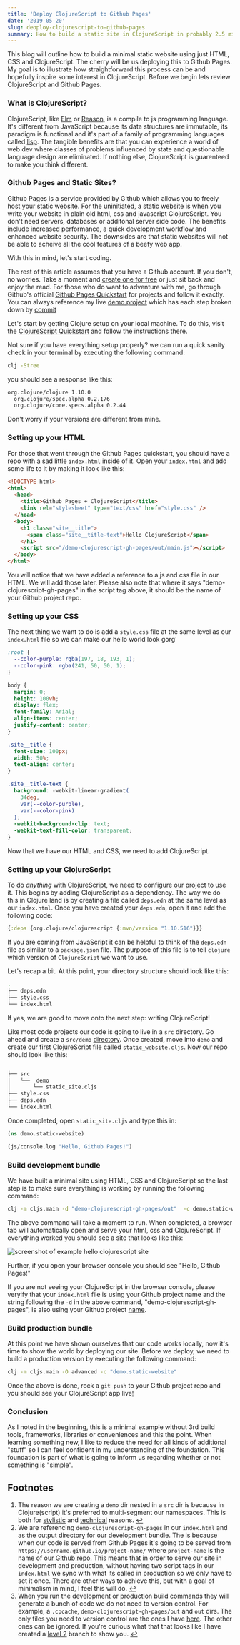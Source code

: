 ```yaml
---
title: 'Deploy ClojureScript to Github Pages'
date: '2019-05-20'
slug: deoploy-clojurescript-to-github-pages
summary: How to build a static site in ClojureScript in probably 2.5 minutes
---
```


This blog will outline how to build a minimal static website using just HTML, CSS and ClojureScript. The cherry will be us deploying this to Github Pages. My goal is to illustrate how straightforward this process can be and hopefully inspire some interest in ClojureScript. Before we begin lets review ClojureScript and Github Pages.

### What is ClojureScript?

ClojureScript, like [Elm](https://elm-lang.org) or [Reason](https://reasonml.github.io/), is a compile to js programming language. It's different from JavaScript because its data structures are immutable, its paradigm is functional and it's part of a family of programming languages called [lisp](<https://en.wikipedia.org/wiki/Lisp_(programming_language)>). The tangible benefits are that you can experience a world of web dev where classes of problems influenced by state and questionable language design are eliminated. If nothing else, ClojureScript is guarenteed to make you think different.

### Github Pages and Static Sites?

Github Pages is a service provided by Github which allows you to freely host your static website. For the uninitiated, a static website is when you write your website in plain old html, css and ~~javascript~~ ClojureScript. You don't need servers, databases or additonal server side code. The benefits include increased performance, a quick development workflow and enhanced website security. The downsides are that static websites will not be able to acheive all the cool features of a beefy web app.

With this in mind, let's start coding.

<aside class="blog-post__note">The rest of this article assumes that you have a Github account. If you don't, no worries. Take a moment and <a class="blog-post__link" href="https://help.github.com/en/articles/signing-up-for-a-new-github-account" target=" _blank" rel="noopener noreferrer">create one for free</a> or just sit back and enjoy the read. For those who do want to adventure with me, go through Github's official <a class="blog-post__link" href="https://pages.github.com/" target=" _blank" rel="noopener noreferrer">Github Pages Quickstart</a> for projects and follow it exactly.  You can always reference my live <a class="blog-post__link" href="https://github.com/tkjone/demo-clojurescript-gh-pages" target="_blank" rel="noopener noreferrer">demo project</a> which has each step broken down by
<a class="blog-post__link" href="https://github.com/tkjone/demo-clojurescript-gh-pages/commits/master" target="_blank" rel="noopener noreferrer">commit</a> </aside>

Let's start by getting Clojure setup on your local machine. To do this, visit the [ClojureScript Quickstart](https://clojurescript.org/guides/quick-start) and follow the instructions there.

Not sure if you have everything setup properly? we can run a quick sanity check in your terminal by executing the following command:

```bash
clj -Stree
```

you should see a response like this:

```bash
org.clojure/clojure 1.10.0
  org.clojure/spec.alpha 0.2.176
  org.clojure/core.specs.alpha 0.2.44
```

<aside class="article__note">Don't worry if your versions are different from mine.</aside>

### Setting up your HTML

For those that went through the Github Pages quickstart, you should have a repo with a sad little `index.html` inside of it. Open your `index.html` and add some life to it by making it look like this:

```html
<!DOCTYPE html>
<html>
  <head>
    <title>Github Pages + ClojureScript</title>
    <link rel="stylesheet" type="text/css" href="style.css" />
  </head>
  <body>
    <h1 class="site__title">
      <span class="site__title-text">Hello ClojureScript</span>
    </h1>
    <script src="/demo-clojurescript-gh-pages/out/main.js"></script>
  </body>
</html>
```

<aside class="blog-post__note">You will notice that we have added a reference to a js and css file in our HTML. We will add those later. Please also note that where it says "demo-clojurescript-gh-pages" in the script tag above, it should be the name of your Github project repo.</aside>

### Setting up your CSS

The next thing we want to do is add a `style.css` file at the same level as our `index.html` file so we can make our hello world look gorg'

```css
:root {
  --color-purple: rgba(197, 18, 193, 1);
  --color-pink: rgba(241, 50, 50, 1);
}

body {
  margin: 0;
  height: 100vh;
  display: flex;
  font-family: Arial;
  align-items: center;
  justify-content: center;
}

.site__title {
  font-size: 100px;
  width: 50%;
  text-align: center;
}

.site__title-text {
  background: -webkit-linear-gradient(
    34deg,
    var(--color-purple),
    var(--color-pink)
  );
  -webkit-background-clip: text;
  -webkit-text-fill-color: transparent;
}
```

Now that we have our HTML and CSS, we need to add ClojureScript.

### Setting up your ClojureScript

To do _anything_ with ClojureScript, we need to configure our project to use it. This begins by adding ClojureScript as a dependency. The way we do this in Clojure land is by creating a file called `deps.edn` at the same level as our `index.html`. Once you have created your `deps.edn`, open it and add the following code:

```clojure
{:deps {org.clojure/clojurescript {:mvn/version "1.10.516"}}}
```

<aside class="article__note">If you are coming from JavaScript it can be helpful to think of the <code class="gatsby-code-text">deps.edn</code> file as similar to a <code class="gatsby-code-text">package.json</code> file. The purpose of this file is to tell <code class="gatsby-code-text">clojure</code> which version of <code class="gatsby-code-text">ClojureScript</code> we want to use.</aside>

Let's recap a bit. At this point, your directory structure should look like this:

```bash
.
├── deps.edn
├── style.css
└── index.html
```

If yes, we are good to move onto the next step: writing ClojureScript!

Like most code projects our code is going to live in a `src` directory. Go ahead and create a `src/demo` <a href="#fn-src-dir" aria-describedby="footnote-label" id="fn-src-dir-ref">directory</a>. Once created, move into `demo` and create our first ClojureScript file called `static_website.cljs`. Now our repo should look like this:

```bash

├── src
│   └──  demo
│       └── static_site.cljs
├── style.css
├── deps.edn
└── index.html
```

Once completed, open `static_site.cljs` and type this in:

```clojure
(ns demo.static-website)

(js/console.log "Hello, Github Pages!")
```

### Build development bundle

We have built a minimal site using HTML, CSS and ClojureScript so the last step is to make sure everything is working by running the following command:

```bash
clj -m cljs.main -d "demo-clojurescript-gh-pages/out"  -c demo.static-website -r
```

The above command will take a moment to run. When completed, a browser tab will automatically open and serve your html, css and ClojureScript. If everything worked you should see a site that looks like this:

![screenshot of example hello clojurescript site](./images/000-image-hello-cljs-dev-example.png)

Further, if you open your browser console you should see "Hello, Github Pages!"

<aside class="blog-post__note">If you are not seeing your ClojureScript in the browser console, please veryify that your <code class="gatsby-code-text">index.html</code> file is using your Github project name and the string following the <code class="gatsby-code-text">-d</code> in the above command, "demo-clojurescript-gh-pages", is also using your Github project <a href="#fn-project-name" aria-describedby="footnote-label" id="fn-project-name-ref">name</a>.</aside>

### Build production bundle

At this point we have shown ourselves that our code works locally, now it's time to show the world by deploying our site. Before we deploy, we need to build a production version by executing the following command:

```bash
clj -m cljs.main -O advanced -c "demo.static-website"
```

Once the above is done, rock a `git push` to your Github project repo and you should see your ClojureScript app live<a href="#fn-versioned-dependencies" aria-describedby="footnote-label" id="fn-versioned-dependencies-ref">!</a>

### Conclusion

As I noted in the beginning, this is a minimal example without 3rd build tools, frameworks, libraries or conveniences and this the point. When learning something new, I like to reduce the need for all kinds of additional "stuff" so I can feel confident in my understanding of the foundation. This foundation is part of what is going to inform us regarding whether or not something is "simple".

<aside>
  <h2>Footnotes</h2>
  <ol>
    <li id="fn-src-dir">
      The reason we are creating a  <code class="gatsby-code-text">demo</code> dir nested in a  <code class="gatsby-code-text">src</code> dir is because in Clojure(script) it's preferred to multi-segment our namespaces. This is both for <a class="blog-post__link" href="https://github.com/bbatsov/clojure-style-guide#no-single-segment-namespaces" target=" _blank" rel="noopener noreferrer">stylistic</a>  and <a class="blog-post__link" href="https://stackoverflow.com/questions/13567078/whats-wrong-with-single-segment-namespaces" target=" _blank" rel="noopener noreferrer">technical</a> reasons.
      <a href="#fn-src-dir-ref" aria-label="Back to content">↩</a>
    </li>
    <li id="fn-project-name">
      We are referencing  <code class="gatsby-code-text">demo-clojurescript-gh-pages</code> in our <code class="gatsby-code-text">index.html</code> and as the output directory for our development bundle.  The is because when our code is served from Github Pages it's going to be served from <code class="gatsby-code-text">https://username.github.io/project-name/</code> where <code class="gatsby-code-text">project-name</code> is the name of <a class="blog-post__link" href="https://tkjone.github.io/demo-clojurescript-gh-pages/" target=" _blank" rel="noopener noreferrer">our Github repo</a>.  This means that in order to serve our site in development and production, without having two script tags in our <code class="gatsby-code-text">index.html</code> we sync with what its called in production so we only have to set it once.  There are other ways to achieve this, but with a goal of minimalism in mind, I feel this will do.</a>
      <a href="#fn-project-name-ref" aria-label="Back to content">↩</a>
    </li>
    <li id="fn-versioned-dependencies">
      When you run the development or production build commands they will generate a bunch of code we do not need to version control.  For example, a <code class="gatsby-code-text">.cpcache</code>, <code class="gatsby-code-text">demo-clojurescript-gh-pages/out</code> and <code class="gatsby-code-text">out</code> dirs.  The only files you need to version control are the ones I have <a class="blog-post__link" href="https://github.com/tkjone/demo-clojurescript-gh-pages/tree/master" target="_blank" rel="noopener noreferrer">here</a>.  The other ones can be ignored.  If you're curious what that that looks like I have created a <a class="blog-post__link"  target="_blank" href="https://github.com/tkjone/demo-clojurescript-gh-pages/tree/level-2-what-to-version-control" rel="noopener noreferrer">level 2</a> branch to show you.
      <a href="#fn-versioned-dependencies-ref" aria-label="Back to content">↩</a>
    </li>

  </ol>
</aside>
